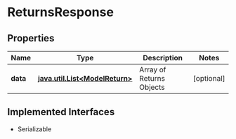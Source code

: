 

# ReturnsResponse


## Properties

Name | Type | Description | Notes
------------ | ------------- | ------------- | -------------
**data** | [**java.util.List&lt;ModelReturn&gt;**](ModelReturn.md) | Array of Returns Objects |  [optional]


## Implemented Interfaces

* Serializable


